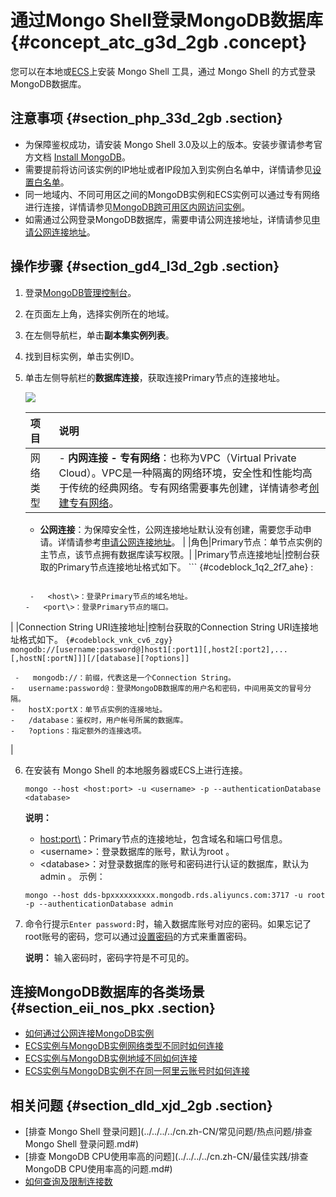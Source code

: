 # 通过Mongo Shell登录MongoDB数据库 {#concept_atc_g3d_2gb .concept}

您可以在本地或[ECS](https://help.aliyun.com/document_detail/25367.html)上安装 Mongo Shell 工具，通过 Mongo Shell 的方式登录MongoDB数据库。

## 注意事项 {#section_php_33d_2gb .section}

-   为保障鉴权成功，请安装 Mongo Shell 3.0及以上的版本。安装步骤请参考官方文档 [Install MongoDB](https://docs.mongodb.com/v3.4/installation/)。
-   需要提前将访问该实例的IP地址或者IP段加入到实例白名单中，详情请参见[设置白名单](cn.zh-CN/单节点快速入门/设置白名单.md#)。
-   同一地域内、不同可用区之间的MongoDB实例和ECS实例可以通过专有网络进行连接，详情请参见[MongoDB跨可用区内网访问实例](../../../../cn.zh-CN/用户指南/连接实例/MongoDB跨可用区内网访问实例.md#)。
-   如需通过公网登录MongoDB数据库，需要申请公网连接地址，详情请参见[申请公网连接地址](cn.zh-CN/单节点快速入门/申请公网连接地址.md#)。

## 操作步骤 {#section_gd4_l3d_2gb .section}

1.  登录[MongoDB管理控制台](https://mongodb.console.aliyun.com/)。
2.  在页面左上角，选择实例所在的地域。
3.  在左侧导航栏，单击**副本集实例列表**。
4.  找到目标实例，单击实例ID。
5.  单击左侧导航栏的**数据库连接**，获取连接Primary节点的连接地址。

    ![](http://static-aliyun-doc.oss-cn-hangzhou.aliyuncs.com/assets/img/6664/155979037513741_zh-CN.png)

    |项目|说明|
    |:-|:-|
    |网络类型|     -   **内网连接 - 专有网络**：也称为VPC（Virtual Private Cloud）。VPC是一种隔离的网络环境，安全性和性能均高于传统的经典网络。专有网络需要事先创建，详情请参考[创建专有网络](https://help.aliyun.com/document_detail/65402.html)。
    -   **公网连接**：为保障安全性，公网连接地址默认没有创建，需要您手动申请。详情请参考[申请公网连接地址](cn.zh-CN/副本集快速入门/申请公网连接地址.md#)。
 |
    |角色|Primary节点：单节点实例的主节点，该节点拥有数据库读写权限。|
    |Primary节点连接地址|控制台获取的Primary节点连接地址格式如下。     ``` {#codeblock_1q2_2f7_ahe}
<host>:<port>
    ```

     -   <host\>：登录Primary节点的域名地址。
    -   <port\>：登录Primary节点的端口。
 |
    |Connection String URI连接地址|控制台获取的Connection String URI连接地址格式如下。     ``` {#codeblock_vnk_cv6_zgy}
mongodb://[username:password@]host1[:port1][,host2[:port2],...[,hostN[:portN]]][/[database][?options]]
    ```

     -   mongodb://：前缀，代表这是一个Connection String。
    -   username:password@：登录MongoDB数据库的用户名和密码，中间用英文的冒号分隔。
    -   hostX:portX：单节点实例的连接地址。
    -   /database：鉴权时，用户帐号所属的数据库。
    -   ?options：指定额外的连接选项。
 |

6.  在安装有 Mongo Shell 的本地服务器或ECS上进行连接。

    ``` {#codeblock_86p_3bk_2y6}
    mongo --host <host:port> -u <username> -p --authenticationDatabase <database>
    ```

    **说明：** 

    -   <host:port\>：Primary节点的连接地址，包含域名和端口号信息。
    -   <username\>：登录数据库的账号，默认为root 。
    -   <database\>：对登录数据库的账号和密码进行认证的数据库，默认为admin 。
    示例：

    ``` {#codeblock_ivt_3nd_6re}
    mongo --host dds-bpxxxxxxxxxx.mongodb.rds.aliyuncs.com:3717 -u root -p --authenticationDatabase admin
    ```

7.  命令行提示`Enter password:`时，输入数据库账号对应的密码。如果忘记了root账号的密码，您可以通过[设置密码](cn.zh-CN/单节点快速入门/设置密码.md#)的方式来重置密码。

    **说明：** 输入密码时，密码字符是不可见的。


## 连接MongoDB数据库的各类场景 {#section_eii_nos_pkx .section}

-   [如何通过公网连接MongoDB实例](../../../../cn.zh-CN/用户指南/连接实例/如何通过公网连接MongoDB实例.md#)
-   [ECS实例与MongoDB实例网络类型不同时如何连接](../../../../cn.zh-CN/用户指南/连接实例/ECS实例与MongoDB实例网络类型不同时如何连接.md#)
-   [ECS实例与MongoDB实例地域不同如何连接](../../../../cn.zh-CN/用户指南/连接实例/ECS实例与MongoDB实例地域不同时如何连接.md#)
-   [ECS实例与MongoDB实例不在同一阿里云账号时如何连接](../../../../cn.zh-CN/用户指南/连接实例/ECS实例与MongoDB实例不在同一阿里云账号时如何连接.md#)

## 相关问题 {#section_dld_xjd_2gb .section}

-   [排查 Mongo Shell 登录问题](../../../../cn.zh-CN/常见问题/热点问题/排查 Mongo Shell 登录问题.md#)
-   [排查 MongoDB CPU使用率高的问题](../../../../cn.zh-CN/最佳实践/排查MongoDB CPU使用率高的问题.md#)
-   [如何查询及限制连接数](../../../../cn.zh-CN/常见问题/热点问题/如何查询及限制连接数.md#)

